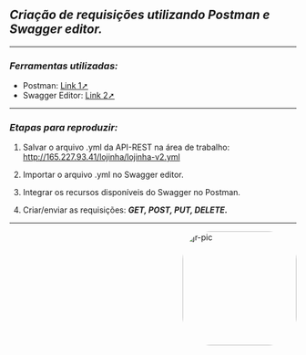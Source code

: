 ## _Criação de requisições utilizando Postman e Swagger editor._
***
### _Ferramentas utilizadas:_ 

- Postman: [Link 1➚](https://www.postman.com)
- Swagger Editor: [Link 2➚](https://editor.swagger.io)
***
### _Etapas para reproduzir:_ 

1. Salvar o arquivo .yml da API-REST na área de trabalho: http://165.227.93.41/lojinha/lojinha-v2.yml

2. Importar o arquivo .yml no Swagger editor.

3. Integrar os recursos disponíveis do Swagger no Postman.

4. Criar/enviar as requisições: **_GET, POST, PUT, DELETE._** 

***
<img align="right" alt="jr-pic" height="200" style="border-radius:50px;" src="https://user-images.githubusercontent.com/110427773/194069922-0be25680-1468-4d28-8b93-3777447d2b04.PNG">


